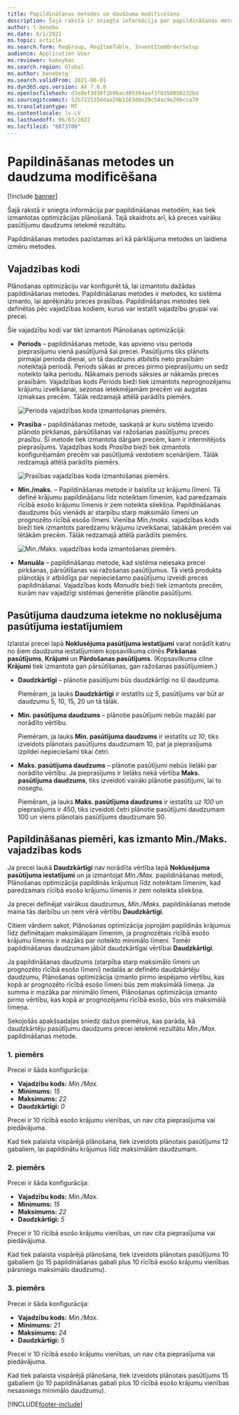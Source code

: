 ```yaml
---
title: Papildināšanas metodes un daudzuma modificēšana
description: Šajā rakstā ir sniegta informācija par papildināšanas metodēm, kas tiek izmantotas optimizācijas plānošanā. Tajā skaidrots arī, kā preces vairāku pasūtījumu daudzums ietekmē rezultātu.
author: t-benebo
ms.date: 6/1/2021
ms.topic: article
ms.search.form: ReqGroup, ReqItemTable, InventItemOrderSetup
audience: Application User
ms.reviewer: kamaybac
ms.search.region: Global
ms.author: benebotg
ms.search.validFrom: 2021-06-01
ms.dyn365.ops.version: AX 7.0.0
ms.openlocfilehash: d3e8ef3d38f1b9bacd89304aaf3f0350050232bd
ms.sourcegitcommit: 52b7225350daa29b1263d8e29c54ac9e20bcca70
ms.translationtype: MT
ms.contentlocale: lv-LV
ms.lasthandoff: 06/03/2022
ms.locfileid: "8873700"
---
```

# <a name="replenishment-methods-and-quantity-modification"></a>Papildināšanas metodes un daudzuma modificēšana

[!include [banner](../../includes/banner.md)]

Šajā rakstā ir sniegta informācija par papildināšanas metodēm, kas tiek izmantotas optimizācijas plānošanā. Tajā skaidrots arī, kā preces vairāku pasūtījumu daudzums ietekmē rezultātu.

Papildināšanas metodes pazīstamas arī kā pārklājuma metodes un laidiena izmēru metodes.

## <a name="coverage-codes"></a>Vajadzības kodi

Plānošanas optimizāciju var konfigurēt tā, lai izmantotu dažādas papildināšanas metodes. Papildināšanas metodes ir metodes, ko sistēma izmanto, lai aprēķinātu preces prasības. Papildināšanas metodes tiek definētas pēc vajadzības kodiem, kurus var iestatīt vajadzību grupai vai precei.

Šie vajadzību kodi var tikt izmantoti Plānošanas optimizācijā:

- **Periods** – papildināšanas metode, kas apvieno visu perioda pieprasījumu vienā pasūtījumā šai precei. Pasūtījums tiks plānots pirmajai perioda dienai, un tā daudzums atbilstīs neto prasībām noteiktajā periodā. Periods sākas ar preces pirmo pieprasījumu un sedz noteikto laika periodu. Nākamais periods sāksies ar nākamās preces prasībām. Vajadzības kods *Periods* bieži tiek izmantots neprognozējamu krājumu izvelkšanai, sezonas ietekmējamām precēm vai augstas izmaksas precēm. Tālāk redzamajā attēlā parādīts piemērs.

    ![Perioda vajadzības koda izmantošanas piemērs.](./media/coverage-code-period.png "Perioda vajadzības koda izmantošanas piemērs")

- **Prasība** – papildināšanas metode, saskaņā ar kuru sistēma izveido plānoto pirkšanas, pārsūtīšanas vai ražošanas pasūtījumu preces prasību. Šī metode tiek izmantota dārgam precēm, kam ir intermitējošs pieprasījums. Vajadzības kods *Prasība* bieži tiek izmantots konfigurējamām precēm vai pasūtījumā veidotiem scenārijiem. Tālāk redzamajā attēlā parādīts piemērs.

    ![Prasības vajadzības koda izmantošanas piemērs.](./media/coverage-code-requirement.png "Prasības vajadzības koda izmantošanas piemērs")

- **Min./maks.** – Papildināšanas metode ir balstīta uz krājumu līmeni. Tā definē krājumu papildināšanu līdz noteiktam līmenim, kad paredzamais rīcībā esošo krājumu līmenis ir zem noteikta sliekšņa. Papildināšanas daudzums būs vienāds ar starpību starp maksimālo līmeni un prognozēto rīcībā esošo līmeni. Vienība *Min./maks.* vajadzības kods bieži tiek izmantots paredzamu krājumu izvelkšanai, labākām precēm vai lētākām precēm. Tālāk redzamajā attēlā parādīts piemērs.

    ![Min./Maks. vajadzības koda izmantošanas piemērs.](./media/coverage-code-min-max.png "Min./Maks. vajadzības koda izmantošanas piemērs")

- **Manuāla** – papildināšanas metode, kad sistēma neiesaka precei pirkšanas, pārsūtīšanas vai ražošanas pasūtījumus. Tā vietā produkta plānotājs ir atbildīgs par nepieciešamo pasūtījumu izveidi preces papildināšanai. Vajadzības kods *Manuāls* bieži tiek izmantots precēm, kurām nav vajadzīgi sistēmas ģenerētie plānotie pasūtījumi.

## <a name="impact-of-the-order-quantity-from-default-order-settings"></a>Pasūtījuma daudzuma ietekme no noklusējuma pasūtījuma iestatījumiem

Izlaistai precei lapā **Noklusējuma pasūtījuma iestatījumi** varat norādīt katru no šiem daudzuma iestatījumiem kopsavilkuma cilnēs **Pirkšanas pasūtījums**, **Krājumi** un **Pārdošanas pasūtījums**. (Kopsavilkuma cilne **Krājumi** tiek izmantota gan pārsūtīšanas, gan ražošanas pasūtījumiem.)

- **Daudzkārtīgi** – plānotie pasūtījumi būs daudzkārtīgi no šī daudzuma.

    Piemēram, ja lauks **Daudzkārtīgi** ir iestatīts uz *5*, pasūtījums var būt ar daudzumu 5, 10, 15, 20 un tā tālāk.

- **Min. pasūtījuma daudzums** – plānotie pasūtījumi nebūs mazāki par norādīto vērtību.

    Piemēram, ja lauks **Min. pasūtījuma daudzums** ir iestatīts uz *10*, tiks izveidots plānotais pasūtījums daudzumam 10, pat ja pieprasījuma izpildei nepieciešami tikai četri.

- **Maks. pasūtījuma daudzums** – plānotie pasūtījumi nebūs lielāki par norādīto vērtību. Ja pieprasījums ir lielāks nekā vērtība **Maks. pasūtījuma daudzums**, tiks izveidoti vairāki plānotie pasūtījumi, lai to nosegtu.

    Piemēram, ja lauks **Maks. pasūtījuma daudzums** ir iestatīts uz *100* un pieprasījums ir 450, tiks izveidoti četri plānotie pasūtījumi daudzumam 100 un viens plānotais pasūtījums daudzumam 50.

## <a name="examples-of-replenishment-that-use-the-minmax-coverage-code"></a>Papildināšanas piemēri, kas izmanto Min./Maks. vajadzības kods

Ja precei laukā **Daudzkārtīgi** nav norādīta vērtība lapā **Noklusējuma pasūtījuma iestatījumi** un ja izmantojat *Min./Max.* papildināšanas metodi, Plānošanas optimizācija papildinās krājumus līdz noteiktam līmenim, kad paredzamais rīcībā esošo krājumu līmenis ir zem noteikta sliekšņa.

Ja precei definējat vairākus daudzumus, *Min./Maks.* papildināšanas metode maina tās darbību un ņem vērā vērtību **Daudzkārtīgi**.

Citiem vārdiem sakot, Plānošanas optimizācija joprojām papildinās krājumus līdz definētajam maksimālajam līmenim, ja prognozētais rīcībā esošo krājumu līmenis ir mazāks par noteikto minimālo līmeni. Tomēr papildināšanas daudzumam jābūt daudzkārtīgai vērtībai **Daudzkārtīgi**.

Ja papildināšanas daudzums (starpība starp maksimālo līmeni un prognozēto rīcībā esošo līmeni) nedalās ar definēto daudzkārtēju daudzumu, Plānošanas optimizācija izmanto pirmo iespējamo vērtību, kas kopā ar prognozēto rīcībā esošo līmeni būs zem maksimālā līmeņa. Ja summa ir mazāka par minimālo līmeni, Plānošanas optimizācija izmanto pirmo vērtību, kas kopā ar prognozējamu rīcībā esošo, būs virs maksimālā līmeņa.

Sekojošās apakšsadaļas sniedz dažus piemērus, kas parāda, kā daudzkārtēju pasūtījumu daudzums precei ietekmē rezultātu *Min./Max.* papildināšanas metode.

### <a name="example-1"></a>1. piemērs

Precei ir šāda konfigurācija:

- **Vajadzību kods:** *Min./Max.*
- **Minimums:** *15*
- **Maksimums:** *22*
- **Daudzkārtīgi:** *0*

Precei ir 10 rīcībā esošo krājumu vienības, un nav cita pieprasījuma vai piedāvājuma.

Kad tiek palaista vispārējā plānošana, tiek izveidots plānotais pasūtījums 12 gabaliem, lai papildinātu krājumus līdz maksimālām daudzumam.

### <a name="example-2"></a>2. piemērs

Precei ir šāda konfigurācija:

- **Vajadzību kods:** *Min./Max.*
- **Minimums:** *15*
- **Maksimums:** *22*
- **Daudzkārtīgi:** *5*

Precei ir 10 rīcībā esošo krājumu vienības, un nav cita pieprasījuma vai piedāvājuma.

Kad tiek palaista vispārējā plānošana, tiek izveidots plānotais pasūtījums 10 gabaliem (jo 15 papildināšanas gabali plus 10 rīcībā esošo krājumu vienības pārsniegs maksimālo daudzumu).

### <a name="example-3"></a>3. piemērs

Precei ir šāda konfigurācija:

- **Vajadzību kods:** *Min./Max.*
- **Minimums:** *21*
- **Maksimums:** *24*
- **Daudzkārtīgi:** *5*

Precei ir 10 rīcībā esošo krājumu vienības, un nav cita pieprasījuma vai piedāvājuma.

Kad tiek palaista vispārējā plānošana, tiek izveidots plānotais pasūtījums 15 gabaliem (jo 10 papildināšanas gabali plus 10 rīcībā esošo krājumu vienības nesasniegs minimālo daudzumu).

[!INCLUDE[footer-include](../../../includes/footer-banner.md)]
